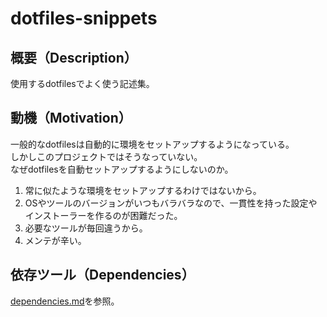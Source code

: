 # dotfiles-snippets

## 概要（Description）
使用するdotfilesでよく使う記述集。

## 動機（Motivation）
一般的なdotfilesは自動的に環境をセットアップするようになっている。  
しかしこのプロジェクトではそうなっていない。  
なぜdotfilesを自動セットアップするようにしないのか。  
1. 常に似たような環境をセットアップするわけではないから。
2. OSやツールのバージョンがいつもバラバラなので、一貫性を持った設定やインストーラーを作るのが困難だった。
3. 必要なツールが毎回違うから。
4. メンテが辛い。

## 依存ツール（Dependencies）
[dependencies.md](dependencies.md)を参照。


